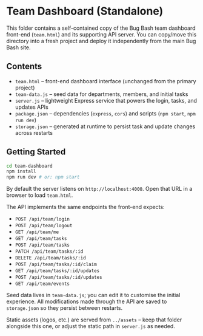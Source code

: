 # Team Dashboard (Standalone)

This folder contains a self-contained copy of the Bug Bash team dashboard front-end (`team.html`) and its supporting API server. You can copy/move this directory into a fresh project and deploy it independently from the main Bug Bash site.

## Contents

- `team.html` – front-end dashboard interface (unchanged from the primary project)
- `team-data.js` – seed data for departments, members, and initial tasks
- `server.js` – lightweight Express service that powers the login, tasks, and updates APIs
- `package.json` – dependencies (`express`, `cors`) and scripts (`npm start`, `npm run dev`)
- `storage.json` – generated at runtime to persist task and update changes across restarts

## Getting Started

```bash
cd team-dashboard
npm install
npm run dev # or: npm start
```

By default the server listens on `http://localhost:4000`. Open that URL in a browser to load `team.html`.

The API implements the same endpoints the front-end expects:

- `POST /api/team/login`
- `POST /api/team/logout`
- `GET /api/team/me`
- `GET /api/team/tasks`
- `POST /api/team/tasks`
- `PATCH /api/team/tasks/:id`
- `DELETE /api/team/tasks/:id`
- `POST /api/team/tasks/:id/claim`
- `GET /api/team/tasks/:id/updates`
- `POST /api/team/tasks/:id/updates`
- `GET /api/team/events`

Seed data lives in `team-data.js`; you can edit it to customise the initial experience. All modifications made through the API are saved to `storage.json` so they persist between restarts.

Static assets (logos, etc.) are served from `../assets` – keep that folder alongside this one, or adjust the static path in `server.js` as needed.
